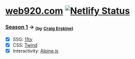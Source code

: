 # [web920.com](https://web920.com) [![Netlify Status](https://api.netlify.com/api/v1/badges/6cd89377-cfff-47ec-aff2-0f65067e524b/deploy-status)](https://app.netlify.com/sites/web920-com/deploys)

### [Season 1](https://github.com/craigerskine/web920.com/tree/season-1) → <sub>(by [Craig Erskine](https://craigerskine.com))</sub>

- [x] SSG: [11ty](https://11ty.dev)
- [x] CSS: [Twind](https://twind.style)
- [x] Interactivity: [Alpine.js](https://alpinejs.dev)
